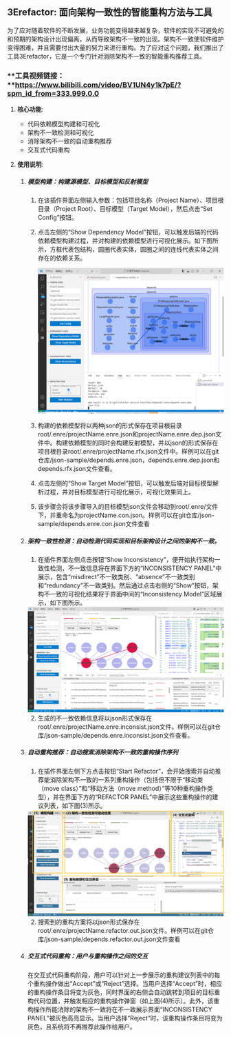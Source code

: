 ## 3Erefactor: 面向架构一致性的智能重构方法与工具

为了应对随着软件的不断发展，业务功能变得越来越复杂，软件的实现不可避免的和预期的架构设计出现偏离，从而导致架构不一致的出现。架构不一致使软件维护变得困难，并且需要付出大量的努力来进行重构。为了应对这个问题，我们推出了工具3Erefactor，它是一个专门针对消除架构不一致的智能重构推荐工具。

### **工具视频链接：**https://www.bilibili.com/video/BV1UN4y1k7pE/?spm_id_from=333.999.0.0

1. **核心功能**:

   - 代码依赖模型构建和可视化
   - 架构不一致检测和可视化
   - 消除架构不一致的自动重构推荐
   - 交互式代码重构

2. **使用说明**:

   1. ##### 模型构建：构建源模型、目标模型和反射模型

      1. 在该插件界面左侧输入参数：包括项目名称（Project Name）、项目根目录（Project Root）、目标模型（Target Model），然后点击“Set Config”按钮。

      2. 点击左侧的“Show Dependency Model”按钮，可以触发后端的代码依赖模型构建过程，并对构建的依赖模型进行可视化展示。如下图所示，方框代表包结构，圆圈代表实体，圆圈之间的连线代表实体之间存在的依赖关系。

         <img src="fig/dependency.png" alt="dependency" style="zoom:60%;" />

      3. 构建的依赖模型将以两种json的形式保存在项目根目录root/.enre/projectName.enre.json和projectName.enre.dep.json文件中。构建依赖模型的同时会构建反射模型，并以json的形式保存在项目根目录root/.enre/projectName.rfx.json文件中。样例可以在git仓库/json-sample/depends.enre.json，depends.enre.dep.json和depends.rfx.json文件查看。
      4. 点击左侧的“Show Target Model”按钮，可以触发后端对目标模型解析过程，并对目标模型进行可视化展示，可视化效果同上。
      5. 该步骤会将该步骤导入的目标模型json文件会移动到root/.enre/文件下，并重命名为projectName.con.json。样例可以在git仓库/json-sample/depends.enre.con.json文件查看

   2. ##### 架构一致性检测：自动检测代码实现和目标架构设计之间的架构不一致。

      1. 在插件界面左侧点击按钮“Show Inconsistency”，便开始执行架构一致性检测，不一致信息将在界面下方的“INCONSISTENCY PANEL”中展示，包含“misdirect”不一致类别、“absence”不一致类别和“redundancy”不一致类别。然后通过点击右侧的“Show”按钮，架构不一致的可视化结果将于界面中间的“Inconsistency Model”区域展示，如下图所示。

      <img src="fig/inconsistency.png" alt="inconsistency" style="zoom:50%;" />

      2. 生成的不一致依赖信息将以json形式保存在root/.enre/projectName.enre.inconsist.json文件。样例可以在git仓库/json-sample/depends.enre.inconsist.json文件查看。

   3. ##### 自动重构推荐：自动搜索消除架构不一致的重构操作序列

      1. 在插件界面左侧下方点击按钮“Start Refactor”，会开始搜索并自动推荐能消除架构不一致的一系列重构操作（包括但不限于“移动类（move class）”和“移动方法（move method）”等10种重构操作类型），并在界面下方的“REFACTOR PANEL”中展示这些重构操作的建议列表，如下图(3)所示。

      <img src="fig/Plugin.png" alt="Plugin" style="zoom:50%;" />

      2.  搜索到的重构方案将以json形式保存在root/.enre/projectName.refactor.out.json文件。样例可以在git仓库/json-sample/depends.refactor.out.json文件查看

   4. ##### 交互式代码重构：用户与重构操作之间的交互

      在交互式代码重构阶段，用户可以针对上一步展示的重构建议列表中的每个重构操作做出“Accept”或“Reject”选择。当用户选择“Accept”时，相应的重构操作条目将变为灰色，同时界面的右侧会自动跳转到项目的目标重构代码位置，并触发相应的重构操作弹窗（如上图(4)所示）。此外，该重构操作所能消除的架构不一致将在不一致展示界面“INCONSISTENCY PANEL”被灰色高亮显示。当用户选择“Reject”时，该重构操作条目将变为灰色，且系统将不再推荐此操作给用户。
